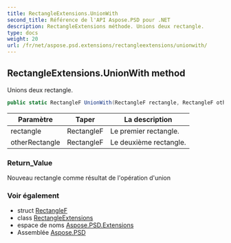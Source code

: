 ```yaml
---
title: RectangleExtensions.UnionWith
second_title: Référence de l'API Aspose.PSD pour .NET
description: RectangleExtensions méthode. Unions deux rectangle.
type: docs
weight: 20
url: /fr/net/aspose.psd.extensions/rectangleextensions/unionwith/
---
```

## RectangleExtensions.UnionWith method

Unions deux rectangle.

```csharp
public static RectangleF UnionWith(RectangleF rectangle, RectangleF otherRectangle)
```

| Paramètre | Taper | La description |
| --- | --- | --- |
| rectangle | RectangleF | Le premier rectangle. |
| otherRectangle | RectangleF | Le deuxième rectangle. |

### Return_Value

Nouveau rectangle comme résultat de l'opération d'union

### Voir également

* struct [RectangleF](../../../aspose.psd/rectanglef/)
* class [RectangleExtensions](../)
* espace de noms [Aspose.PSD.Extensions](../../rectangleextensions/)
* Assemblée [Aspose.PSD](../../../)


